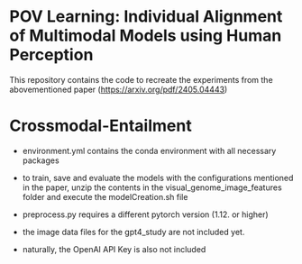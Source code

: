 # POV Learning: Individual Alignment of Multimodal Models using Human Perception
This repository contains the code to recreate the experiments from the abovementioned paper (https://arxiv.org/pdf/2405.04443)

# Crossmodal-Entailment

- environment.yml contains the conda environment with all necessary packages

- to train, save and evaluate the models with the configurations mentioned in the paper, unzip the contents in the visual_genome_image_features folder and execute the modelCreation.sh file

- preprocess.py requires a different pytorch version (1.12. or higher)

- the image data files for the gpt4_study are not included yet.

- naturally, the OpenAI API Key is also not included
